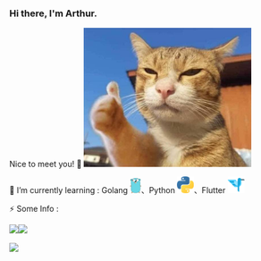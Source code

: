 ### Hi there, I'm Arthur. 
Nice to meet you! 👋
<img src="good.jpg" width="300" heigth="300">

<!--
#### 🔭 I’m currently working on ...

+ APPs
    + 一起聽歌
    + AI星爆氣流斬合成器
    + 簡單記帳
    + 簡單投票
+ Pygame
    + 小恐龍對戰
+ and so on... -->

🌱 I’m currently learning : Golang <img src="go.png" width="20" heigth="20">、Python <img src="python.png" width="30" heigth="30">、Flutter <img src="dash.png" width="30" heigth="30">

⚡ Some Info : 

[![](https://github-readme-stats.vercel.app/api/top-langs/?username=Tora0615&layout=compact&theme=calm)](https://github.com/anuraghazra/github-readme-stats)![](https://github.githubassets.com/images/mona-whisper.gif)

[![](https://github-readme-stats.vercel.app/api?username=Tora0615&show_icons=true&theme=calm)](https://github.com/anuraghazra/github-readme-stats)





<!--
**Tora0615/Tora0615** is a ✨ _special_ ✨ repository because its `README.md` (this file) appears on your GitHub profile.

Here are some ideas to get you started:

- 🔭 I’m currently working on ...
- 🌱 I’m currently learning ...
- 👯 I’m looking to collaborate on ...
- 🤔 I’m looking for help with ...
- 💬 Ask me about ...
- 📫 How to reach me: ...
- 😄 Pronouns: ...
- ⚡ Fun fact: ...
-->
